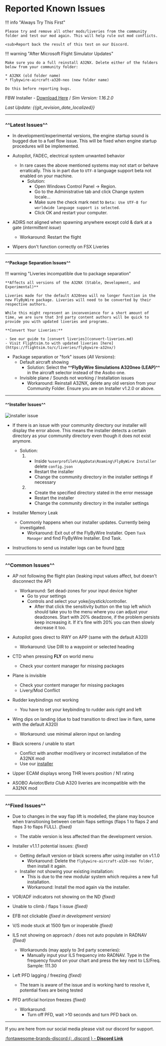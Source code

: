 # Reported Known Issues

!!! info "Always Try This First"

    Please try and remove all other mods/liveries from the community folder and test our mod again. This will help rule out mod conflicts.

    <sub>Report back the result of this test on our Discord.

!!! warning "After Microsoft Flight Simulator Updates"

    Make sure you do a full reinstall A32NX. Delete either of the folders below from your community folder:

    * A32NX (old folder name)
    * flybywire-aircraft-a320-neo (new folder name)
    
    Do this before reporting bugs.

FBW Installer - [Download Here](https://api.flybywiresim.com/installer) / *Sim Version: 1.16.2.0*

*Last Update: {{git_revision_date_localized}}*

---

### ^^Latest Issues^^

* In development/experimental versions, the engine startup sound is bugged due to a fuel flow issue. This will be fixed when engine startup procedures will be implemented.
    
* Autopilot, FADEC, electrical system unwanted behavior
    - In rare cases the above mentioned systems may not start or behave erratically. This is in part due to `UTF-8` language support beta not enabled on your machine.
        - Solution:
            - Open Windows Control Panel -> Region.
            - Go to the Administrative tab and click Change system locale...
            - Make sure the check mark next to `Beta: Use UTF-8 for worldwide language support is selected`.
            - Click OK and restart your computer.
    
* ADIRS not aligned when spawning anywhere except cold & dark at a gate (*intermittent issue*)
    - Workaround: Restart the flight
    
* Wipers don't function correctly on FSX Liveries

***

#### ^^Package Separation Issues^^

!!! warning "Liveries incompatible due to package separation"

    **Affects all versions of the A32NX (Stable, Development, and Experimental)**

    Liveries made for the default A320neo will no longer function in the new FlyByWire package. Liveries will need to be converted by their respective authors.

    While this might represent an inconvenience for a short amount of time, we are sure that 3rd party content authors will be quick to provide you with updated liveries and programs.

    **Convert Your Liveries:**
    
    - See our guide to [convert liveries](convert-liveries.md)
    - Visit Flightsim.to with updated liveries [here](https://flightsim.to/c/liveries/flybywire-a32nx/)

* Package separation or "fork" issues (*All Versions*):
    -  Default aircraft showing
        - Solution: Select the **^^FlyByWire Simulations A320neo (LEAP)^^** in the aircraft selector instead of the Asobo one.
    - Invisible plane / Sounds not working / Installation issues
        - Workaround: Reinstall A32NX, delete any old version from your Community Folder. Ensure you are on Installer v1.2.0 or above.

***
    
#### ^^Installer Issues^^

![installer issue](https://media.discordapp.net/attachments/831654046405230652/832741603940237362/unknown.png)

* If there is an issue with your community directory our installer will display the error above. This means the installer detects a certain directory as your community directory even though it does not exist anymore.
    - Solution:
        1. - Inside `%userprofile%\AppData\Roaming\FlyByWire Installer` delete `config.json`
            - Restart the installer
            - Change the community directory in the installer settings if necessary
        1. - Create the specified directory stated in the error message
            - Restart the installer
            - Change the community directory in the installer settings
    
* Installer Memory Leak
    - Commonly happens when our installer updates. Currently being investigated.
        - Workaround: Exit out of the FlyByWire Installer. Open `Task Manager` and find FlyByWire Installer. End Task.
    
* Instructions to send us installer logs can be found [here](installation.md#flybywire-installer)

***

### ^^Common Issues^^

* AP not following the flight plan (leaking input values affect, but doesn't disconnect the AP)
    - Workaround: Set dead-zones for your input device higher
        - Go to your settings
        - Controls and select your yoke/joystick/controller.
            - After that click the sensitivity button on the top left which should take you to the menu where you can adjust your deadzones. Start with 20% deadzone, if the problem persists keep increasing it. If it's fine with 20% you can then slowly decrease it too.

* Autopilot goes direct to RWY on APP (same with the default A320)
    - Workaround: Use DIR to a waypoint or selected heading

* CTD when pressing **FLY** on world menu
    - Check your content manager for missing packages

* Plane is invisible
    - Check your content manager for missing packages
    - Livery/Mod Conflict

* Rudder keybindings not working
    * You have to set your keybinding to rudder axis right and left

* Wing dips on landing (due to bad transition to direct law in flare, same with the default A320)
    * Workaround: use minimal aileron input on landing

* Black screens / unable to start
    * Conflict with another mod/livery or incorrect installation of the A32NX mod
    * Use our [installer](https://api.flybywiresim.com/installer)

* Upper ECAM displays wrong THR levers position / N1 rating

* ASOBO *Aviator/Beta Club* A320 liveries are incompatible with the A32NX mod

***

### ^^Fixed Issues^^

* Due to changes in the way flap lift is modelled, the plane may bounce when transitioning between certain flaps settings (flaps 1 to flaps 2 and flaps 3 to flaps FULL). *(fixed)*
    - The stable version is less affected than the development version.
    
* Installer v1.1.1 potential issues: *(fixed)*
    - Getting default version or black screens after using installer on v1.1.0
        - Workaround: Delete the `flybywire-aircraft-a320-neo folder`, then install it again.
    - Installer not showing your existing installation:
        - This is due to the new modular system which requires a new full installation.
        - Workaround: Install the mod again via the installer.

* VOR/ADF indicators not showing on the ND *(fixed)*
  
* Unable to climb / flaps 1 issue *(fixed)*
  
* EFB not clickable *(fixed in development version)*
  
* V/S mode stuck at 1500 fpm or inoperable *(fixed)*
    
* ILS not showing on approach / does not auto populate in RADNAV *(fixed)*
    - Workarounds (may apply to 3rd party sceneries):
        - Manually input your ILS frequency into RADNAV. Type in the frequency found on your chart and press the key next to LS/Freq. Sample: 111.30

* Left PFD lagging / freezing *(fixed)*
    - The team is aware of the issue and is working hard to resolve it, potential fixes are being tested

* PFD artificial horizon freezes *(fixed)*
    - Workaround:
        - Turn off PFD, wait >10 seconds and turn PFD back on.
    
---

If you are here from our social media please visit our discord for support.

[:fontawesome-brands-discord:{: .discord } - **Discord Link**](https://discord.gg/flybywire)
